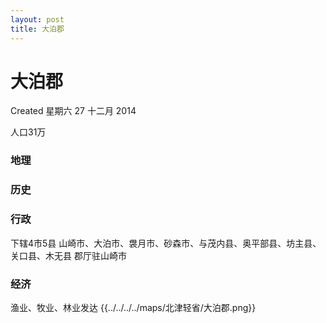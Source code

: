 ```yaml
---
layout: post
title: 大泊郡
---
```


# 大泊郡
Created 星期六 27 十二月 2014

人口31万

### 地理

### 历史

### 行政
下辖4市5县
山崎市、大泊市、袰月市、砂森市、与茂内县、奥平部县、坊主县、关口县、木无县
郡厅驻山崎市

### 经济
渔业、牧业、林业发达
{{../../../../maps/北津轻省/大泊郡.png}}
